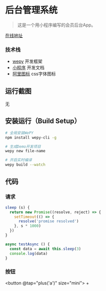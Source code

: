 # 后台管理系统

> 这是一个用小程序编写的会员后台App。

[在线地址](http://app.jihui88.com)

### 技术栈
- [wepy](https://tencent.github.io/wepy/) 开发框架
- [小程序](http://mp.weixin.qq.com/debug/wxadoc/dev/) 开发文档
- [阿里图标](http://iconfont.cn) css字体图标

## 运行截图
无

## 安装运行（Build Setup）

``` bash
# 全局安装WePY
npm install wepy-cli -g

# 生成Demo开发项目
wepy new file-name

# 开启实时编译
wepy build --watch
```

## 代码

### 请求

```javascript
sleep (s) {
  return new Promise((resolve, reject) => {
    setTimeout(() => {
      resolve('promise resolved')
    }, s * 1000)
  })
}

async testAsync () {
  const data = await this.sleep(3)
  console.log(data)
}
```

### 按钮
<button @tap="plus('a')" size="mini">  +  </button>
